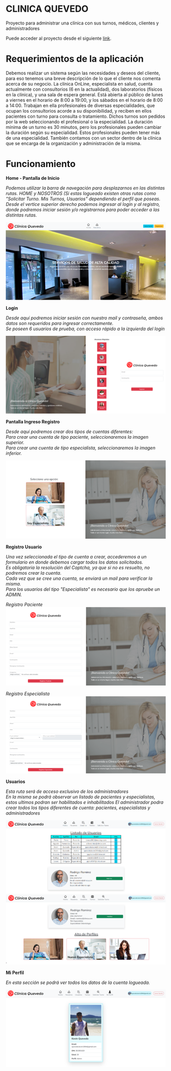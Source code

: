 # CLINICA QUEVEDO

Proyecto para administrar una clínica con sus turnos, médicos, clientes y administradores

Puede acceder al proyecto desde el siguiente [link](https://clinica-quevedo.web.app/home).

# Requerimientos de la aplicación

Debemos realizar un sistema según las necesidades y deseos del cliente, para eso tenemos una breve descripción de lo que el cliente nos comenta acerca de su negocio.
La clínica OnLine, especialista en salud, cuenta actualmente con consultorios (6 en la actualidad), dos laboratorios (físicos en la clínica), y una sala de espera general. Está abierta al público de lunes a viernes en el horario de 8:00 a 19:00, y los sábados en el horario de 8:00 a 14:00.
Trabajan en ella profesionales de diversas especialidades, que ocupan los consultorios acorde a su disponibilidad, y reciben en ellos pacientes con turno para consulta o tratamiento. Dichos turnos son pedidos por la web seleccionando el profesional o la especialidad. La duración mínima de un turno es 30 minutos, pero los profesionales pueden cambiar la duración según su especialidad. Estos profesionales pueden tener más de una especialidad. También contamos con un sector dentro de la clínica que se encarga de la organización y administración de la misma.

# Funcionamiento

**Home - Pantalla de Inicio**  

*Podemos utilizar la barra de navegación para desplazarnos en las distintas rutas. HOME y NOSOTROS*
*(Si estas logueado existen otras rutas como "Solicitar Turno. Mis Turnos, Usuarios" dependiendo el perfil que poseas.*
*Desde el vertice superior derecho podemos ingresar al login y al registro, donde podremos iniciar sesión y/o registrarnos para poder acceder a las distintas rutas.*    

![](https://github.com/kevquevedo/Clinica-Quevedo/blob/main/home-quevedo.PNG)


**Login**  

*Desde aquí podremos iniciar sesión con nuestro mail y contraseña, ambos datos son requeridos para ingresar correctamente.*    
*Se poseen 6 usuarios de prueba, con acceso rápido a la izquierda del login*    

![](https://github.com/kevquevedo/Clinica-Quevedo/blob/main/login-quevedo.PNG)

**Pantalla Ingreso Registro**  

*Desde aquí podremos crear dos tipos de cuentas diferentes:*    
*Para crear una cuenta de tipo paciente, seleccionaremos la imagen superior.*   
*Para crear una cuenta de tipo especialista, seleccionaremos la imagen inferior.*   

![](https://github.com/kevquevedo/Clinica-Quevedo/blob/main/registro-quevedo.PNG)


**Registro Usuario**  

*Una vez seleccionada el tipo de cuenta a crear, accederemos a un formulario en donde debemos cargar todos los datos solicitados.*    
*Es obligatoria la resolución del Captcha, ya que si no es resuelto, no podremos crear la cuenta.*    
*Cada vez que se cree una cuenta, se enviará un mail para verificar la misma.*   
*Para los usuarios del tipo "Especialista" es necesario que los apruebe un ADMIN.*

*Registro Paciente*
![](https://github.com/kevquevedo/Clinica-Quevedo/blob/main/registro-paciente.PNG)

*Registro Especialista*
![](https://github.com/kevquevedo/Clinica-Quevedo/blob/main/registro-especialista.PNG)

**Usuarios**  

*Esta ruta será de acceso exclusivo de los administradores*    
*En la misma se podrá observar un listado de pacientes y especialistas, estos ultimos podran ser habilitados e inhabilitados*
*El administrador podra crear todos los tipos diferentes de cuenta: pacientes, especialistas y administradores*

![](https://github.com/kevquevedo/Clinica-Quevedo/blob/main/usuarios-admin-1.PNG)
![](https://github.com/kevquevedo/Clinica-Quevedo/blob/main/usuarios-admin-2.PNG)

**Mi Perfil**  

*En esta sección se podrá ver todos los datos de la cuenta logueada.*    

![](https://github.com/kevquevedo/Clinica-Quevedo/blob/main/mi-perfil-quevedo.PNG)

